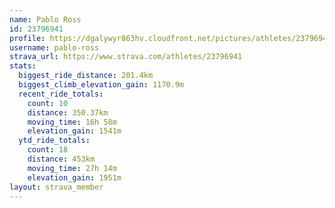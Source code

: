 ```yaml
---
name: Pablo Ross
id: 23796941
profile: https://dgalywyr863hv.cloudfront.net/pictures/athletes/23796941/14615399/1/large.jpg
username: pablo-ross
strava_url: https://www.strava.com/athletes/23796941
stats:
  biggest_ride_distance: 201.4km
  biggest_climb_elevation_gain: 1170.9m
  recent_ride_totals:
    count: 10
    distance: 350.37km
    moving_time: 16h 58m
    elevation_gain: 1541m
  ytd_ride_totals:
    count: 18
    distance: 453km
    moving_time: 27h 14m
    elevation_gain: 1951m
layout: strava_member
--- 
```


